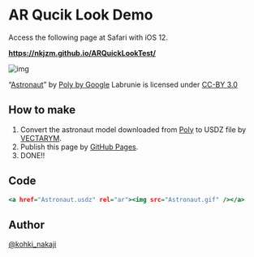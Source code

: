 # AR Qucik Look Demo

Access the following page at Safari with iOS 12.

**https://nkjzm.github.io/ARQuickLookTest/**

![img](https://github.com/nkjzm/ARQuickLookTest/blob/master/Astronaut.gif)

“<a href="https://poly.google.com/view/dLHpzNdygsg">Astronaut</a>” by <a href="https://poly.google.com/user/4aEd8rQgKu2">Poly by Google</a> Labrunie is licensed under <a href="https://creativecommons.org/licenses/by/3.0/legalcode">CC-BY 3.0</a>

<h2>How to make</h2>

1. Convert the astronaut model downloaded from <a href="https://poly.google.com">Poly</a> to USDZ file by <a href="https://www.vectary.com/">VECTARYM</a>.
1. Publish this page by <a href="https://pages.github.com/">GitHub Pages</a>.
1. DONE!!
  </ol>

<h2>Code</h2>

```.html
<a href="Astronaut.usdz" rel="ar"><img src="Astronaut.gif" /></a>
```

<h2>Author</h2>
<a href="https://twitter.com/kohki_nakaji">@kohki_nakaji</a>

</body>
</html>
